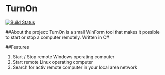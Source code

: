 # TurnOn
[![Build Status](https://travis-ci.org/hildebrandt87/TurnOn.svg?branch=master)](https://travis-ci.org/hildebrandt87/TurnOn)

##About the project:
TurnOn is a small WinForm tool that makes it possible to start or stop a computer remotely. Written in C#

##Features
1. Start / Stop remote Windows operating computer 
2. Start remote Linux operating computer 
3. Search for activ remote computer in your local area network


